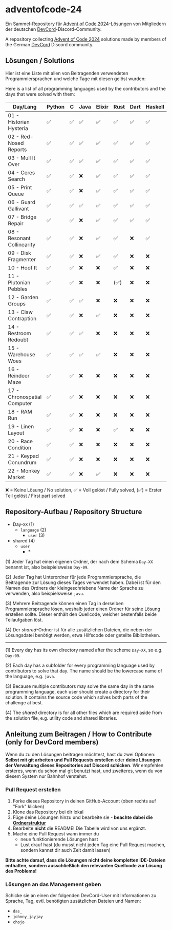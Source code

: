 # adventofcode-24

Ein Sammel-Repository für [Advent of Code 2024](https://adventofcode.com/2024)-Lösungen von Mitgliedern der deutschen [DevCord](https://discord.gg/devcordde)-Discord-Community.

A repository collecting [Advent of Code 2024](https://adventofcode.com/2024) solutions made by members of the German [DevCord](https://discord.gg/devcordde) Discord community.

## Lösungen / Solutions

Hier ist eine Liste mit allen von Beitragenden verwendeten Programmiersprachen und welche Tage mit diesen gelöst wurden:

Here is a list of all programming languages used by the contributors and the days that were solved with them:

| Day/Lang                    | Python | C | Java | Elixir | Rust | Dart | Haskell | Kotlin | Lean | Uiua | R | TypeScript | Ruby | Zig | Bash | Go | JavaScript |
|-----------------------------|--------|---|------|--------|------|------|---------|--------|------|------|---|------------|------|-----|------|----|------------|
| 01 - Historian Hysteria     | ✅      | ✅ | ✅    | ✅      | ✅    | ✅    | ✅       | ✅      | ✅    | ✅    | ✅ | ✅          | ✅    | ✅   | ❌    | ✅  | ✅          |
| 02 - Red-Nosed Reports      | ✅      | ✅ | ✅    | ✅      | ✅    | ✅    | ✅       | ✅      | ✅    | ✅    | ✅ | ✅          | ✅    | ✅   | ❌    | ✅  | ❌          |
| 03 - Mull It Over           | ✅      | ✅ | ✅    | ✅      | ✅    | ✅    | ✅       | ✅      | ✅    | ✅    | ✅ | ✅          | ✅    | ✅   | ✅    | ❌  | ❌          |
| 04 - Ceres Search           | ✅      | ✅ | ❌    | ✅      | ✅    | ✅    | ✅       | ❌      | ✅    | ✅    | ✅ | ✅          | ❌    | ❌   | ✅    | ❌  | ❌          |
| 05 - Print Queue            | ✅      | ✅ | ❌    | ✅      | ✅    | ✅    | ✅       | (✅)    | ✅    | (✅)  | ✅ | ❌          | ❌    | ❌   | ❌    | ❌  | ❌          |
| 06 - Guard Gallivant        | ✅      | ✅ | ✅    | ✅      | ✅    | ✅    | ✅       | ✅      | ❌    | ❌    | ❌ | ❌          | ❌    | ❌   | ❌    | ❌  | ❌          |
| 07 - Bridge Repair          | ✅      | ✅ | ❌    | ✅      | ✅    | ✅    | ✅       | ✅      | ❌    | ❌    | ❌ | ❌          | ❌    | ❌   | ❌    | ❌  | ❌          |
| 08 - Resonant Collinearity  | ✅      | ✅ | ❌    | ✅      | ✅    | ❌    | ✅       | ❌      | ❌    | ❌    | ❌ | ❌          | ❌    | ❌   | ❌    | ❌  | ❌          |
| 09 - Disk Fragmenter        | ✅      | ✅ | ❌    | ✅      | ✅    | ❌    | ❌       | ❌      | ❌    | ❌    | ❌ | ❌          | ❌    | ❌   | ❌    | ❌  | ❌          |
| 10 - Hoof It                | ✅      | ✅ | ❌    | ❌      | ✅    | ❌    | ❌       | ❌      | ❌    | ❌    | ❌ | ❌          | ❌    | ❌   | ❌    | ❌  | ❌          |
| 11 - Plutonian Pebbles      | ✅      | ✅ | ❌    | ❌      | (✅)  | ❌    | ❌       | ❌      | ❌    | ❌    | ❌ | ❌          | ❌    | ❌   | ❌    | ❌  | ❌          |
| 12 - Garden Groups          | ✅      | ✅ | ✅    | ❌      | ❌    | ❌    | ❌       | ❌      | ❌    | ❌    | ❌ | ❌          | ❌    | ❌   | ❌    | ❌  | ❌          |
| 13 - Claw Contraption       | ✅      | ✅ | ❌    | ✅      | ❌    | ❌    | ❌       | ❌      | ❌    | ❌    | ❌ | ❌          | ❌    | ❌   | ❌    | ❌  | ❌          |
| 14 - Restroom Redoubt       | ✅      | ✅ | ✅    | ❌      | ❌    | ❌    | ❌       | ❌      | ❌    | ❌    | ❌ | ❌          | ❌    | ❌   | ❌    | ❌  | ❌          |
| 15 - Warehouse Woes         | ✅      | ✅ | ✅    | ✅      | ❌    | ❌    | ❌       | ❌      | ❌    | ❌    | ❌ | ❌          | ❌    | ❌   | ❌    | ❌  | ❌          |
| 16 - Reindeer Maze          | ✅      | ✅ | ❌    | ❌      | ❌    | ❌    | ❌       | ❌      | ❌    | ❌    | ❌ | ❌          | ❌    | ❌   | ❌    | ❌  | ❌          |
| 17 - Chronospatial Computer | ✅      | ✅ | ❌    | ❌      | ❌    | ❌    | ❌       | ❌      | ❌    | ❌    | ❌ | ❌          | ❌    | ❌   | ❌    | ❌  | ❌          |
| 18 - RAM Run                | ✅      | ✅ | ❌    | ❌      | ❌    | ❌    | ❌       | ❌      | ❌    | ❌    | ❌ | ❌          | ❌    | ❌   | ❌    | ❌  | ❌          |
| 19 - Linen Layout           | ✅      | ✅ | ❌    | ❌      | ✅    | ❌    | ❌       | ✅      | ❌    | ❌    | ❌ | ❌          | ❌    | ❌   | (✅)  | ❌  | ❌          |
| 20 - Race Condition         | ✅      | ✅ | ❌    | ❌      | ❌    | ❌    | ❌       | ❌      | ❌    | ❌    | ❌ | ❌          | ❌    | ❌   | ❌    | ❌  | ❌          |
| 21 - Keypad Conundrum       | ✅      | ✅ | ❌    | ❌      | ❌    | ❌    | ❌       | ❌      | ❌    | ❌    | ❌ | ❌          | ❌    | ❌   | ❌    | ❌  | ❌          |
| 22 - Monkey Market          | ✅      | ✅ | ❌    | ✅      | ❌    | ❌    | ❌       | ❌      | ❌    | ❌    | ❌ | ❌          | ❌    | ❌   | ❌    | ❌  | ❌          |

❌   = Keine Lösung / No solution,
✅   = Voll gelöst / Fully solved,
(✅) = Erster Teil gelöst / First part solved

## Repository-Aufbau / Repository Structure
- Day-`XX`       (1) 
  - `language`        (2)
    - `user`    (3)
- shared        (4)
  - `user`
    - \*    

(1) Jeder Tag hat einen eigenen Ordner, der nach dem Schema `Day-XX` benannt ist, also beispielsweise `Day-09`.

(2) Jeder Tag hat Unterordner für jede Programmiersprache, die Beitragende zur Lösung dieses Tages verwendet haben. Dabei ist für den Namen des Ordners der kleingeschriebene Name der Sprache zu verwenden, also beispielsweise `java`.

(3) Mehrere Beitragende können einen Tag in derselben Programmiersprache lösen, weshalb jeder einen Ordner für seine Lösung erstellen sollte. Dieser enthält den Quellcode, welcher bestenfalls beide Teilaufgaben löst.

(4) Der *shared*-Ordner ist für alle zusätzlichen Dateien, die neben der Lösungsdatei benötigt werden, etwa Hilfscode oder geteilte Bibliotheken.

---

(1) Every day has its own directory named after the scheme `Day-XX`, so e.g. `Day-09`.

(2) Each day has a subfolder for every programming language used by contributors to solve that day. The name should be the lowercase name of the language, e.g. `java`. 

(3) Because multiple contributors may solve the same day in the same programming language, each user should create a directory for their solution. It contains the source code which solves both parts of the challenge at best.

(4) The *shared* directory is for all other files which are required aside from the solution file, e.g. utility code and shared libraries.

## Anleitung zum Beitragen / How to Contribute (only for DevCord members)
Wenn du zu den Lösungen beitragen möchtest, hast du zwei Optionen: **Selbst mit git arbeiten und Pull Requests erstellen** oder **deine Lösungen der Verwaltung dieses Repositories auf Discord schicken**. Wir empfehlen ersteres, wenn du schon mal git benutzt hast, und zweiteres, wenn du von diesem System nur Bahnhof verstehst.

### Pull Request erstellen

1. Forke dieses Repository in deinen GitHub-Account (oben rechts auf "Fork" klicken)
2. Klone das Repository bei dir lokal
3. Füge deine Lösungen hinzu und bearbeite sie - **beachte dabei die [Ordnerstruktur](#repository-aufbau--repository-structure)**
4. Bearbeite **nicht** die README! Die Tabelle wird von uns ergänzt.
5. Mache eine Pull Request wann immer du
   - neue funktionierende Lösungen hast
   - Lust drauf hast (du musst nicht jeden Tag eine Pull Request machen, sondern kannst dir auch Zeit damit lassen)

**Bitte achte darauf, dass die Lösungen nicht deine kompletten IDE-Dateien enthalten, sondern ausschließlich den relevanten Quellcode zur Lösung des Problems!**

### Lösungen an das Management geben
Schicke sie an einen der folgenden DevCord-User mit Informationen zu Sprache, Tag, evtl. benötigten zusätzlichen Dateien und Namen:
   - `das_`
   - `johnny_jayjay`
   - `chojo`
